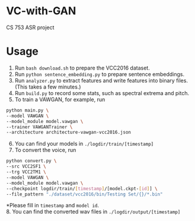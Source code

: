 # VC-with-GAN
CS 753 ASR project

# Usage
1. Run `bash download.sh` to prepare the VCC2016 dataset.  
2. Run `python sentence_embedding.py` to prepare sentence embeddings.  
3. Run `analyzer.py` to extract features and write features into binary files. (This takes a few minutes.)  
4. Run `build.py` to record some stats, such as spectral extrema and pitch.  
5. To train a VAWGAN, for example, run
```bash
python main.py \
--model VAWGAN \
--model_module model.vawgan \
--trainer VAWGANTrainer \
--architecture architecture-vawgan-vcc2016.json
```  
6. You can find your models in `./logdir/train/[timestamp]`  
7. To convert the voice, run
```bash
python convert.py \
--src VCC2SF1 \
--trg VCC2TM1 \
--model VAWGAN \
--model_module model.vawgan \
--checkpoint logdir/train/[timestamp]/[model.ckpt-[id]] \
--file_pattern "./dataset/vcc2016/bin/Testing Set/{}/*.bin"
```  
*Please fill in `timestamp` and `model id`.  
8. You can find the converted wav files in `./logdir/output/[timestamp]`  

